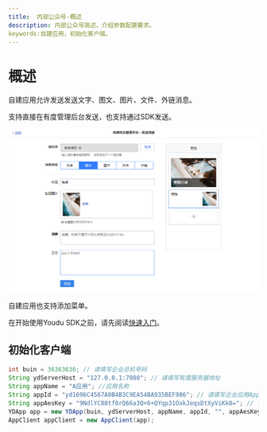 ```yaml
---
title:  内部公众号-概述
description: 内部公众号简述，介绍参数配置要求。
keywords:自建应用，初始化客户端。
---
```


# 概述

自建应用允许发送发送文字、图文、图片、文件、外链消息。

支持直接在有度管理后台发送，也支持通过SDK发送。

![1565945652524](res/b01_00019/1565945652524.png)

自建应用也支持添加菜单。

在开始使用Youdu SDK之前，请先阅读[快速入门](https://youdu.im/api/quickstart.html)。

## 初始化客户端

```java
int buin = 36363636; // 请填写企业总机号码
String ydServerHost = "127.0.0.1:7080"; // 请填写有度服务器地址
String appName = "A应用"; //应用名称
String appId = "yd1696C4567A0B4B3C9EA54BA935BEF986"; // 请填写企业应用AppId
String appAesKey = "9NdlYC88tf0rQ66a3Q+6+QYqp31OxkJeqsDtXyViKk8="; // 请填写企业应用的EncodingaesKey
YDApp app = new YDApp(buin, ydServerHost, appName, appId, "", appAesKey);
AppClient appClient = new AppClient(app);
```